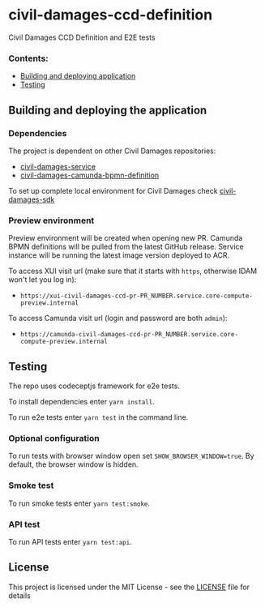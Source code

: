 # civil-damages-ccd-definition

Civil Damages CCD Definition and E2E tests

### Contents:
- [Building and deploying application](#building-and-deploying-the-application)
- [Testing](#testing)

## Building and deploying the application

### Dependencies

The project is dependent on other Civil Damages repositories:
- [civil-damages-service](https://github.com/hmcts/civil-damages-service)
- [civil-damages-camunda-bpmn-definition](https://github.com/hmcts/civil-damages-camunda-bpmn-definition)

To set up complete local environment for Civil Damages check [civil-damages-sdk](https://github.com/hmcts/civil-damages-sdk)

### Preview environment

Preview environment will be created when opening new PR.
Camunda BPMN definitions will be pulled from the latest GitHub release.
Service instance will be running the latest image version deployed to ACR.

To access XUI visit url (make sure that it starts with `https`, otherwise IDAM won't let you log in):
- `https://xui-civil-damages-ccd-pr-PR_NUMBER.service.core-compute-preview.internal`

To access Camunda visit url (login and password are both `admin`):
- `https://camunda-civil-damages-ccd-pr-PR_NUMBER.service.core-compute-preview.internal`

## Testing
The repo uses codeceptjs framework for e2e tests.

To install dependencies enter `yarn install`.

To run e2e tests enter `yarn test` in the command line.

### Optional configuration

To run tests with browser window open set `SHOW_BROWSER_WINDOW=true`. By default, the browser window is hidden.

### Smoke test

To run smoke tests enter `yarn test:smoke`.

### API test

To run API tests enter `yarn test:api`.

## License
This project is licensed under the MIT License - see the [LICENSE](LICENSE) file for details

